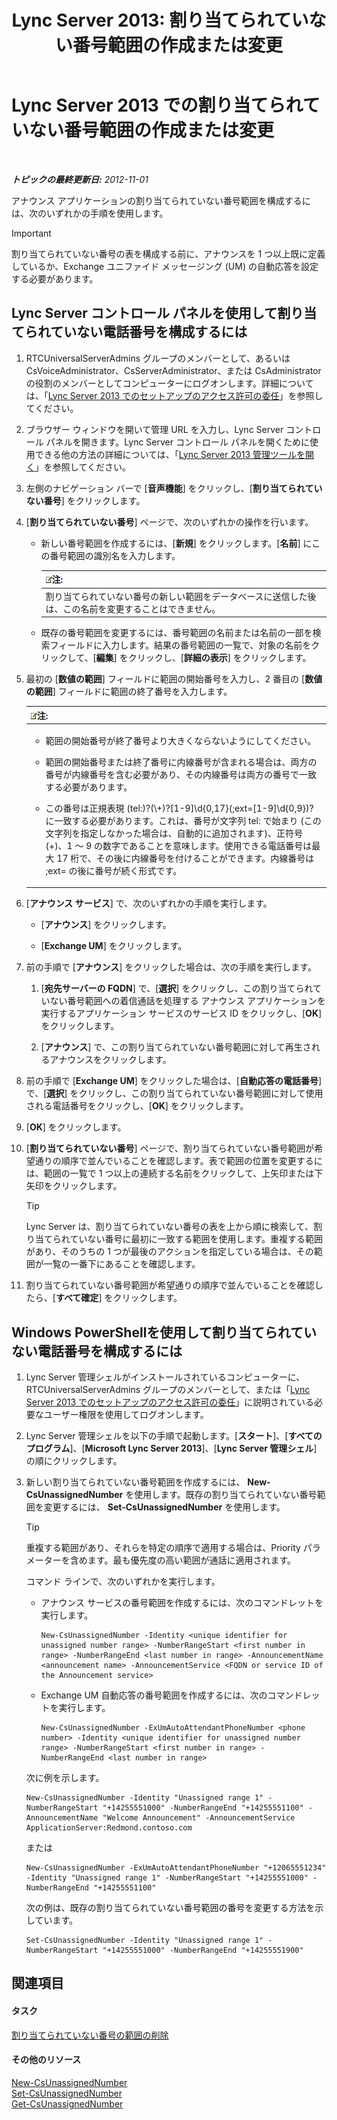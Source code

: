 ﻿---
title: 'Lync Server 2013: 割り当てられていない番号範囲の作成または変更'
TOCTitle: 割り当てられていない番号範囲の作成または変更
ms:assetid: a102b226-0460-4d5c-82f9-79b8444fa958
ms:mtpsurl: https://technet.microsoft.com/ja-jp/library/Gg412748(v=OCS.15)
ms:contentKeyID: 48273026
ms.date: 05/19/2016
mtps_version: v=OCS.15
ms.translationtype: HT
---

# Lync Server 2013 での割り当てられていない番号範囲の作成または変更

 

_**トピックの最終更新日:** 2012-11-01_

アナウンス アプリケーションの割り当てられていない番号範囲を構成するには、次のいずれかの手順を使用します。


> [!IMPORTANT]
> 割り当てられていない番号の表を構成する前に、アナウンスを 1 つ以上既に定義しているか、Exchange ユニファイド メッセージング (UM) の自動応答を設定する必要があります。



## Lync Server コントロール パネルを使用して割り当てられていない電話番号を構成するには

1.  RTCUniversalServerAdmins グループのメンバーとして、あるいは CsVoiceAdministrator、CsServerAdministrator、または CsAdministrator の役割のメンバーとしてコンピューターにログオンします。詳細については、「[Lync Server 2013 でのセットアップのアクセス許可の委任](lync-server-2013-delegate-setup-permissions.md)」を参照してください。

2.  ブラウザー ウィンドウを開いて管理 URL を入力し、Lync Server コントロール パネルを開きます。Lync Server コントロール パネルを開くために使用できる他の方法の詳細については、「[Lync Server 2013 管理ツールを開く](lync-server-2013-open-lync-server-administrative-tools.md)」を参照してください。

3.  左側のナビゲーション バーで \[**音声機能**\] をクリックし、\[**割り当てられていない番号**\] をクリックします。

4.  \[**割り当てられていない番号**\] ページで、次のいずれかの操作を行います。
    
      - 新しい番号範囲を作成するには、\[**新規**\] をクリックします。\[**名前**\] にこの番号範囲の識別名を入力します。
        
        <table>
        <thead>
        <tr class="header">
        <th><img src="images/Gg412781.note(OCS.15).gif" title="note" alt="note" />注:</th>
        </tr>
        </thead>
        <tbody>
        <tr class="odd">
        <td>割り当てられていない番号の新しい範囲をデータベースに送信した後は、この名前を変更することはできません。</td>
        </tr>
        </tbody>
        </table>
    
      - 既存の番号範囲を変更するには、番号範囲の名前または名前の一部を検索フィールドに入力します。結果の番号範囲の一覧で、対象の名前をクリックして、\[**編集**\] をクリックし、\[**詳細の表示**\] をクリックします。

5.  最初の \[**数値の範囲**\] フィールドに範囲の開始番号を入力し、2 番目の \[**数値の範囲**\] フィールドに範囲の終了番号を入力します。
    
    <table>
    <colgroup>
    <col style="width: 100%" />
    </colgroup>
    <thead>
    <tr class="header">
    <th><img src="images/Gg412781.note(OCS.15).gif" title="note" alt="note" />注:</th>
    </tr>
    </thead>
    <tbody>
    <tr class="odd">
    <td><ul>
    <li><p>範囲の開始番号が終了番号より大きくならないようにしてください。</p></li>
    <li><p>範囲の開始番号または終了番号に内線番号が含まれる場合は、両方の番号が内線番号を含む必要があり、その内線番号は両方の番号で一致する必要があります。</p></li>
    <li><p>この番号は正規表現 (tel:)?(\+)?[1-9]\d{0,17}(;ext=[1-9]\d{0,9})? に一致する必要があります。これは、番号が文字列 tel: で始まり (この文字列を指定しなかった場合は、自動的に追加されます)、正符号 (+)、1 ～ 9 の数字であることを意味します。使用できる電話番号は最大 17 桁で、その後に内線番号を付けることができます。内線番号は ;ext= の後に番号が続く形式です。</p></li>
    </ul></td>
    </tr>
    </tbody>
    </table>


6.  \[**アナウンス サービス**\] で、次のいずれかの手順を実行します。
    
      - \[**アナウンス**\] をクリックします。
    
      - \[**Exchange UM**\] をクリックします。

7.  前の手順で \[**アナウンス**\] をクリックした場合は、次の手順を実行します。
    
    1.  \[**宛先サーバーの FQDN**\] で、\[**選択**\] をクリックし、この割り当てられていない番号範囲への着信通話を処理する アナウンス アプリケーションを実行するアプリケーション サービスのサービス ID をクリックし、\[**OK**\] をクリックします。
    
    2.  \[**アナウンス**\] で、この割り当てられていない番号範囲に対して再生されるアナウンスをクリックします。

8.  前の手順で \[**Exchange UM**\] をクリックした場合は、\[**自動応答の電話番号**\] で、\[**選択**\] をクリックし、この割り当てられていない番号範囲に対して使用される電話番号をクリックし、\[**OK**\] をクリックします。

9.  \[**OK**\] をクリックします。

10. \[**割り当てられていない番号**\] ページで、割り当てられていない番号範囲が希望通りの順序で並んでいることを確認します。表で範囲の位置を変更するには、範囲の一覧で 1 つ以上の連続する名前をクリックして、上矢印または下矢印をクリックします。
    

    > [!TIP]
    > Lync Server は、割り当てられていない番号の表を上から順に検索して、割り当てられていない番号に最初に一致する範囲を使用します。重複する範囲があり、そのうちの 1 つが最後のアクションを指定している場合は、その範囲が一覧の一番下にあることを確認します。



11. 割り当てられていない番号範囲が希望通りの順序で並んでいることを確認したら、\[**すべて確定**\] をクリックします。

## Windows PowerShellを使用して割り当てられていない電話番号を構成するには

1.  Lync Server 管理シェルがインストールされているコンピューターに、RTCUniversalServerAdmins グループのメンバーとして、または「[Lync Server 2013 でのセットアップのアクセス許可の委任](lync-server-2013-delegate-setup-permissions.md)」に説明されている必要なユーザー権限を使用してログオンします。

2.  Lync Server 管理シェルを以下の手順で起動します。\[**スタート**\]、\[**すべてのプログラム**\]、\[**Microsoft Lync Server 2013**\]、\[**Lync Server 管理シェル**\] の順にクリックします。

3.  新しい割り当てられていない番号範囲を作成するには、 **New-CsUnassignedNumber** を使用します。既存の割り当てられていない番号範囲を変更するには、 **Set-CsUnassignedNumber** を使用します。
    

    > [!TIP]
    > 重複する範囲があり、それらを特定の順序で適用する場合は、Priority パラメーターを含めます。最も優先度の高い範囲が通話に適用されます。

    
    コマンド ラインで、次のいずれかを実行します。
    
      - アナウンス サービスの番号範囲を作成するには、次のコマンドレットを実行します。
        
            New-CsUnassignedNumber -Identity <unique identifier for unassigned number range> -NumberRangeStart <first number in range> -NumberRangeEnd <last number in range> -AnnouncementName <announcement name> -AnnouncementService <FQDN or service ID of the Announcement service>
    
      - Exchange UM 自動応答の番号範囲を作成するには、次のコマンドレットを実行します。
        
            New-CsUnassignedNumber -ExUmAutoAttendantPhoneNumber <phone number> -Identity <unique identifier for unassigned number range> -NumberRangeStart <first number in range> -NumberRangeEnd <last number in range>
    
    次に例を示します。
    
        New-CsUnassignedNumber -Identity "Unassigned range 1" -NumberRangeStart "+14255551000" -NumberRangeEnd "+14255551100" -AnnouncementName "Welcome Announcement" -AnnouncementService ApplicationServer:Redmond.contoso.com
    
    または
    
        New-CsUnassignedNumber -ExUmAutoAttendantPhoneNumber "+12065551234" -Identity "Unassigned range 1" -NumberRangeStart "+14255551000" -NumberRangeEnd "+14255551100"
    
    次の例は、既存の割り当てられていない番号範囲の番号を変更する方法を示しています。
    
        Set-CsUnassignedNumber -Identity "Unassigned range 1" -NumberRangeStart "+14255551000" -NumberRangeEnd "+14255551900"

## 関連項目

#### タスク

[割り当てられていない番号の範囲の削除](lync-server-2013-delete-an-unassigned-number-range.md)  

#### その他のリソース

[New-CsUnassignedNumber](https://docs.microsoft.com/en-us/powershell/module/skype/New-CsUnassignedNumber)  
[Set-CsUnassignedNumber](set-csunassignednumber.md)  
[Get-CsUnassignedNumber](https://docs.microsoft.com/en-us/powershell/module/skype/Get-CsUnassignedNumber)

